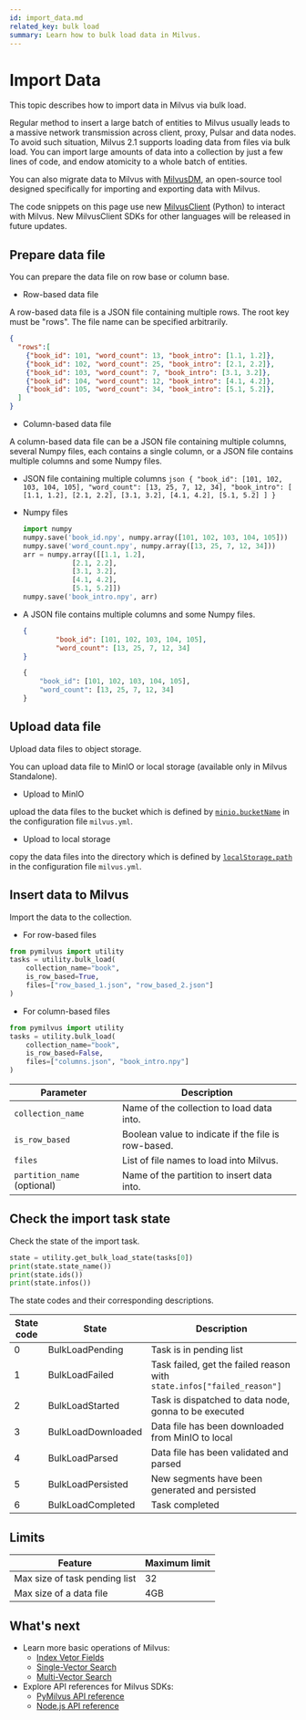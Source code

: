 ```yaml
---
id: import_data.md
related_key: bulk load
summary: Learn how to bulk load data in Milvus.
---
```


# Import Data

This topic describes how to import data in Milvus via bulk load.

Regular method to insert a large batch of entities to Milvus usually leads to a massive network transmission across client, proxy, Pulsar and data nodes. To avoid such situation, Milvus 2.1 supports loading data from files via bulk load. You can import large amounts of data into a collection by just a few lines of code, and endow atomicity to a whole batch of entities.

You can also migrate data to Milvus with [MilvusDM](migrate_overview.md), an open-source tool designed specifically for importing and exporting data with Milvus.

<div class="alert note">

The code snippets on this page use new <a href="https://milvus.io/api-reference/pymilvus/v2.3.x/About.md">MilvusClient</a> (Python) to interact with Milvus. New MilvusClient SDKs for other languages will be released in future updates.

</div>

## Prepare data file

You can prepare the data file on row base or column base.

- Row-based data file

A row-based data file is a JSON file containing multiple rows. The root key must be "rows". The file name can be specified arbitrarily.

```json
{
  "rows":[
    {"book_id": 101, "word_count": 13, "book_intro": [1.1, 1.2]},
    {"book_id": 102, "word_count": 25, "book_intro": [2.1, 2.2]},
    {"book_id": 103, "word_count": 7, "book_intro": [3.1, 3.2]},
    {"book_id": 104, "word_count": 12, "book_intro": [4.1, 4.2]},
    {"book_id": 105, "word_count": 34, "book_intro": [5.1, 5.2]},
  ]
}
```

- Column-based data file

A column-based data file can be a JSON file containing multiple columns, several Numpy files, each contains a single column, or a JSON file contains multiple columns and some Numpy files.

   - JSON file containing multiple columns
    ```json
    {
            "book_id": [101, 102, 103, 104, 105],
            "word_count": [13, 25, 7, 12, 34],
            "book_intro": [
                    [1.1, 1.2],
                    [2.1, 2.2],
                    [3.1, 3.2],
                    [4.1, 4.2],
                    [5.1, 5.2]
            ]
    }
    ```

  - Numpy files

    ```python
    import numpy
    numpy.save('book_id.npy', numpy.array([101, 102, 103, 104, 105]))
    numpy.save('word_count.npy', numpy.array([13, 25, 7, 12, 34]))
    arr = numpy.array([[1.1, 1.2],
                [2.1, 2.2],
                [3.1, 3.2],
                [4.1, 4.2],
                [5.1, 5.2]])
    numpy.save('book_intro.npy', arr)
    ```

  - A JSON file contains multiple columns and some Numpy files.

    ```json
    {
            "book_id": [101, 102, 103, 104, 105],
            "word_count": [13, 25, 7, 12, 34]
    }
    ```

    ```python
    {
        "book_id": [101, 102, 103, 104, 105],
        "word_count": [13, 25, 7, 12, 34]
    }
    ```

## Upload data file

Upload data files to object storage.

You can upload data file to MinIO or local storage (available only in Milvus Standalone).

- Upload to MinIO

upload the data files to the bucket which is defined by [`minio.bucketName`](configure_minio.md#miniobucketName) in the configuration file `milvus.yml`.

- Upload to local storage

copy the data files into the directory which is defined by [`localStorage.path`](configure_localstorage.md#localStoragepath) in the configuration file `milvus.yml`.


## Insert data to Milvus

Import the data to the collection.

- For row-based files

```python
from pymilvus import utility
tasks = utility.bulk_load(
    collection_name="book",
    is_row_based=True,
    files=["row_based_1.json", "row_based_2.json"]
)
```

- For column-based files

```python
from pymilvus import utility
tasks = utility.bulk_load(
    collection_name="book",
    is_row_based=False,
    files=["columns.json", "book_intro.npy"]
)
```

<table class="language-python">
	<thead>
	<tr>
		<th>Parameter</th>
		<th>Description</th>
	</tr>
	</thead>
	<tbody>
    <tr>
		<td><code>collection_name</code></td>
		<td>Name of the collection to load data into.</td>
	</tr>
    <tr>
		<td><code>is_row_based</code></td>
		<td>Boolean value to indicate if the file is row-based.</td>
	</tr>
    <tr>
		<td><code>files</code></td>
		<td>List of file names to load into Milvus.</td>
	</tr>
	<tr>
		<td><code>partition_name</code> (optional)</td>
		<td>Name of the partition to insert data into.</td>
	</tr>
	</tbody>
</table>

## Check the import task state

Check the state of the import task.

```python
state = utility.get_bulk_load_state(tasks[0])
print(state.state_name())
print(state.ids())
print(state.infos())
```
The state codes and their corresponding descriptions.

| State code | State                   | Description                                                    |
| ---------- | ----------------------- | -------------------------------------------------------------- |
| 0          | BulkLoadPending         | Task is in pending list                                        |
| 1          | BulkLoadFailed          | Task failed, get the failed reason with `state.infos["failed_reason"]` |
| 2          | BulkLoadStarted         | Task is dispatched to data node, gonna to be executed          |
| 3          | BulkLoadDownloaded      | Data file has been downloaded from MinIO to local              |
| 4          | BulkLoadParsed          | Data file has been validated  and parsed                       |
| 5          | BulkLoadPersisted       | New segments have been generated and persisted                 |
| 6          | BulkLoadCompleted       | Task completed                                                 |


## Limits

|Feature|Maximum limit|
|---|---|
|Max size of task pending list|32|
|Max size of a data file|4GB|

## What's next

- Learn more basic operations of Milvus:
  - [Index Vetor Fields](index-vector-fields.md)
  - [Single-Vector Search](single-vector-search.md)
  - [Multi-Vector Search](multi-vector-search.md)
- Explore API references for Milvus SDKs:
  - [PyMilvus API reference](/api-reference/pymilvus/v2.3.x/tutorial.html)
  - [Node.js API reference](/api-reference/node/v2.3.x/tutorial.html)

